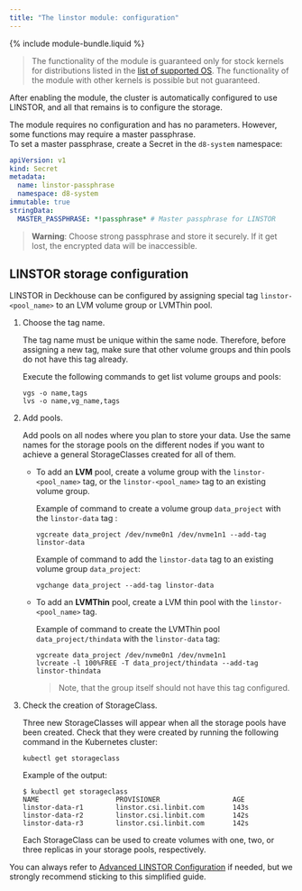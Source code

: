 ```yaml
---
title: "The linstor module: configuration"
---
```


{% include module-bundle.liquid %}

> The functionality of the module is guaranteed only for stock kernels for distributions listed in the [list of supported OS](../../supported_versions.html#linux).
> The functionality of the module with other kernels is possible but not guaranteed.

After enabling the module, the cluster is automatically configured to use LINSTOR, and all that remains is to configure the storage.

The module requires no configuration and has no parameters. However, some functions may require a master passphrase.  
To set a master passphrase, create a Secret in the `d8-system` namespace:

```yaml
apiVersion: v1
kind: Secret
metadata:
  name: linstor-passphrase
  namespace: d8-system
immutable: true
stringData:
  MASTER_PASSPHRASE: *!passphrase* # Master passphrase for LINSTOR
```

> **Warning**: Choose strong passphrase and store it securely. If it get lost, the encrypted data will be inaccessible.

## LINSTOR storage configuration

LINSTOR in Deckhouse can be configured by assigning special tag `linstor-<pool_name>` to an LVM volume group or LVMThin pool.

1. Choose the tag name.

   The tag name must be unique within the same node. Therefore, before assigning a new tag, make sure that other volume groups and thin pools do not have this tag already.

   Execute the following commands to get list volume groups and pools:

   ```shell
   vgs -o name,tags
   lvs -o name,vg_name,tags
   ```

1. Add pools.

   Add pools on all nodes where you plan to store your data. Use the same names for the storage pools on the different nodes if you want to achieve a general StorageClasses created for all of them.

   - To add an **LVM** pool, create a volume group with the `linstor-<pool_name>` tag, or the `linstor-<pool_name>` tag to an existing volume group.

     Example of command to create a volume group `data_project` with the `linstor-data` tag :

     ```shell
     vgcreate data_project /dev/nvme0n1 /dev/nvme1n1 --add-tag linstor-data
     ```

     Example of command to add the `linstor-data` tag to an existing volume group `data_project`:

     ```shell
     vgchange data_project --add-tag linstor-data
     ```

   - To add an **LVMThin** pool, create a LVM thin pool with the `linstor-<pool_name>` tag.

     Example of command to create the LVMThin pool `data_project/thindata` with the `linstor-data` tag:

     ```shell
     vgcreate data_project /dev/nvme0n1 /dev/nvme1n1
     lvcreate -l 100%FREE -T data_project/thindata --add-tag linstor-thindata
     ```

     > Note, that the group itself should not have this tag configured.

1. Check the creation of StorageClass.

   Three new StorageClasses will appear when all the storage pools have been created. Check that they were created by running the following command in the Kubernetes cluster:

   ```shell
   kubectl get storageclass
   ```

   Example of the output:

   ```shell
   $ kubectl get storageclass
   NAME                   PROVISIONER                  AGE
   linstor-data-r1        linstor.csi.linbit.com       143s
   linstor-data-r2        linstor.csi.linbit.com       142s
   linstor-data-r3        linstor.csi.linbit.com       142s
   ```

   Each StorageClass can be used to create volumes with one, two, or three replicas in your storage pools, respectively.

You can always refer to [Advanced LINSTOR Configuration](advanced_usage.html) if needed, but we strongly recommend sticking to this simplified guide.
